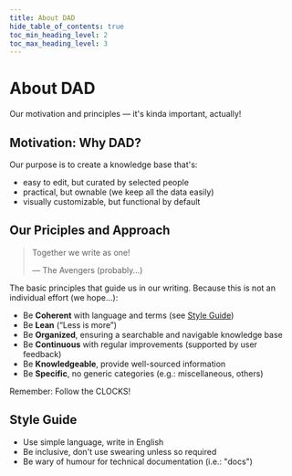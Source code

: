 ```yaml
---
title: About DAD
hide_table_of_contents: true
toc_min_heading_level: 2
toc_max_heading_level: 3
---
```


# About DAD

Our motivation and principles — it's kinda important, actually!

## Motivation: Why DAD?

Our purpose is to create a knowledge base that's:

- easy to edit, but curated by selected people
- practical, but ownable (we keep all the data easily)
- visually customizable, but functional by default

## Our Priciples and Approach

> Together we write as one!
>
> — The Avengers (probably...)

The basic principles that guide us in our writing. Because this is not an individual effort (we hope...):

- Be **Coherent** with language and terms (see [Style Guide](#style-guide))
- Be **Lean** (“Less is more”)
- Be **Organized**, ensuring a searchable and navigable knowledge base
- Be **Continuous** with regular improvements (supported by user feedback)
- Be **Knowledgeable**, provide well-sourced information
- Be **Specific**, no generic categories (e.g.: miscellaneous, others)

Remember: Follow the CLOCKS!

## Style Guide

- Use simple language, write in English
- Be inclusive, don't use swearing unless so required
- Be wary of humour for technical documentation (i.e.: "docs")
